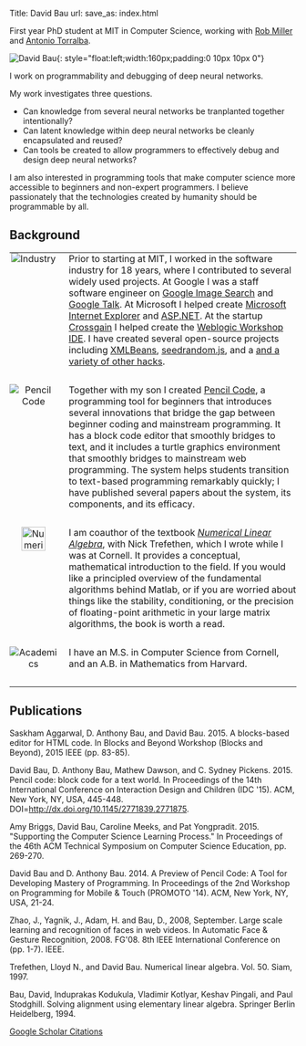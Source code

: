 Title: David Bau
url:
save_as: index.html

<style>
/* Fix bullets. From http://stackoverflow.com/a/11904121/265298 */
.body ul {
    list-style: outside disc;
    margin-left: 2em;
}
.body ul li {
    position: relative;
    left: 2em;
    padding-right: 2em;    
}
.projects td {
    vertical-align: top;
    padding: 0 0 30px 0;
}
.projects td:nth-child(1) {
    width: 84px;
    text-align: center;
    padding: 0 20px 30px 0;
}
.projects td p {
    padding-top: 12px;
}
</style>

First year PhD student at MIT in Computer Science, working with
[Rob Miller](http://people.csail.mit.edu/rcm/) and
[Antonio Torralba](http://web.mit.edu/torralba/www/).

![David Bau](img/davidbau.jpg){: style="float:left;width:160px;padding:0 10px 10px 0"}

I work on programmability and debugging of deep neural networks.

My work investigates three questions.

* Can knowledge from several neural networks be tranplanted together
  intentionally?
* Can latent knowledge within deep neural networks be cleanly encapsulated
  and reused?
* Can tools be created to allow programmers to effectively debug and design
  deep neural networks?

I am also interested in programming tools that make computer science
more accessible to beginners and non-expert programmers. I believe
passionately that the technologies created by humanity should be
programmable by all.

## Background

<table class="projects">
<tr>
<td>
<img alt="Industry" src="img/industry.png">
</td>
<td>
Prior to starting at MIT, I worked in the software industry for 18 years,
where I contributed to several widely used projects.  At Google I was
a staff software engineer on
<a href="https://www.google.com/search?tbm=isch&q=bieber+haircut">Google Image Search</a>
and <a href="https://hangouts.google.com/">Google Talk</a>.
At Microsoft I helped create
<a href="https://en.wikipedia.org/wiki/Internet_Explorer_4">Microsoft Internet Explorer</a>
and <a href="https://en.wikipedia.org/wiki/ASP.NET">ASP.NET</a>.
At the startup
<a href="https://en.wikipedia.org/wiki/Crossgain">Crossgain</a>
I helped create the
<a href="http://docs.oracle.com/cd/E13214_01/wli/docs81/overview/1intro.html">Weblogic Workshop IDE</a>.
I have created several open-source projects including
<a href="https://en.wikipedia.org/wiki/XMLBeans">XMLBeans</a>,
<a href="https://github.com/davidbau/seedrandom">seedrandom.js</a>,
and a <a href="http://davidbau.com/about/hacks.html">and a variety of other hacks</a>.
</td>
</tr>
<tr>
<td>
<img alt="Pencil Code" src="img/dpencil-128.png">
</td>
<td>
Together with my son I created
<a href="http://pencilcode.net/">Pencil Code</a>, a programming
tool for beginners that introduces several innovations that
bridge the gap between beginner coding and mainstream programming.
It has a block code editor that smoothly bridges to text, and it
includes a turtle graphics environment that smoothly bridges to
mainstream web programming.  The system helps students transition
to text-based programming remarkably quickly; I have published
several papers about the system, its components, and its efficacy.
</td>
</tr>
<tr>
<td style="max-width: 64px">
<img alt="Numerical Linear Algebra" src="img/nlabook.jpg" width="42">
</td>
<td>
I am coauthor of the textbook
<a href="http://www.amazon.com/Numerical-Linear-Algebra-Lloyd-Trefethen/dp/0898713617"><em>Numerical Linear Algebra</em></a>,
with Nick Trefethen, which I wrote while I was at Cornell.
It provides a conceptual, mathematical introduction to
the field. If you would like a principled overview of the
fundamental algorithms behind Matlab, or if you are worried about
things like the stability, conditioning, or the precision of
floating-point arithmetic in your large matrix algorithms,
the book is worth a read.
</td>
</tr>
<tr>
<td>
<img alt="Academics" src="img/gradhat.png">
</td>
<td>
I have an M.S. in Computer Science
from Cornell, and an A.B. in Mathematics from Harvard.
</td>
</tr>
</table>

## Publications

Saskham Aggarwal, D. Anthony Bau, and David Bau. 2015. A blocks-based editor for HTML code. In Blocks and Beyond Workshop (Blocks and Beyond), 2015 IEEE (pp. 83-85).

David Bau, D. Anthony Bau, Mathew Dawson, and C. Sydney Pickens. 2015. Pencil code: block code for a text world. In Proceedings of the 14th International Conference on Interaction Design and Children (IDC '15). ACM, New York, NY, USA, 445-448. DOI=http://dx.doi.org/10.1145/2771839.2771875.

Amy Briggs, David Bau, Caroline Meeks, and Pat Yongpradit. 2015. "Supporting the Computer Science Learning Process." In Proceedings of the 46th ACM Technical Symposium on Computer Science Education, pp. 269-270.

David Bau and D. Anthony Bau. 2014. A Preview of Pencil Code: A Tool for Developing Mastery of Programming. In Proceedings of the 2nd Workshop on Programming for Mobile & Touch (PROMOTO '14). ACM, New York, NY, USA, 21-24.

Zhao, J., Yagnik, J., Adam, H. and Bau, D., 2008, September. Large scale learning and recognition of faces in web videos. In Automatic Face & Gesture Recognition, 2008. FG'08. 8th IEEE International Conference on (pp. 1-7). IEEE.

Trefethen, Lloyd N., and David Bau. Numerical linear algebra. Vol. 50. Siam, 1997.

Bau, David, Induprakas Kodukula, Vladimir Kotlyar, Keshav Pingali, and Paul Stodghill. Solving alignment using elementary linear algebra. Springer Berlin Heidelberg, 1994.

<a href="https://scholar.google.com/citations?hl=en&user=CYI6cKgAAAAJ">Google Scholar Citations</a>
